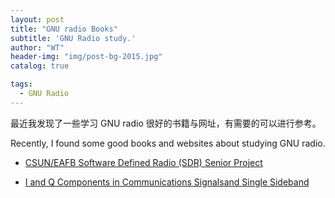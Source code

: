 ```yaml
---
layout: post
title: "GNU radio Books"
subtitle: 'GNU Radio study.'
author: "WT"
header-img: "img/post-bg-2015.jpg"
catalog: true

tags:
  - GNU Radio
---
```



最近我发现了一些学习 GNU radio 很好的书籍与网址，有需要的可以进行参考。

Recently, I found some good books and websites about studying GNU radio. 

- [CSUN/EAFB Software Defined Radio (SDR) Senior Project](http://www.csun.edu/~skatz/katzpage/sdr_project/sdrproject.html)

- [I and Q Components in Communications Signalsand Single Sideband](http://www.csun.edu/~skatz/katzpage/sdr_project/sdr/IandQ%20_and_Sideband_7_10.pdf)

